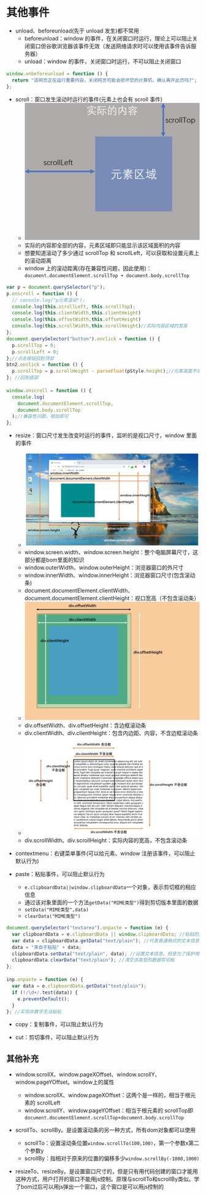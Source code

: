 # 其他事件

- unload、beforeunload(先于 unload 发生)都不常用
  - beforeunload：window 的事件，在关闭窗口时运行，理论上可以阻止关闭窗口但谷歌浏览器该事件无效（发送网络请求时可以使用该事件告诉服务器）
  - unload：window 的事件，关闭窗口时运行，不可以阻止关闭窗口

```js
window.onbeforeunload = function () {
  return "该网页正在运行重要内容，关闭网页可能会损坏您的计算机，确认离开此页吗?"; //阻止关闭窗口，IE才有
};
```

- scroll：窗口发生滚动时运行的事件(元素上也会有 scroll 事件)
  - <img src="img/尺寸4.jpg" />
  - 实际的内容即全部的内容，元素区域即只能显示该区域面积的内容
  - 想要知道滚动了多少通过 scrollTop 和 scrollLeft，可以获取和设置元素上的滚动距离
  - window 上的滚动距离(存在兼容性问题，因此使用)：`document.documentElement.scrollTop + document.body.scrollTop`

```js
var p = document.querySelector("p");
p.onscroll = function () {
  // console.log("p元素滚动");
  console.log(this.scrollLeft, this.scrollTop);
  console.log(this.clientWidth,this.clientHeight)
  console.log(this.offsetWidth,this.offsetHeight)
  console.log(this.scrollWidth,this.scrollHeight)//实际内容区域的宽高
};
document.querySelector("button").onclick = function () {
  p.scrollTop = 0;
  p.scrollLeft = 0;
};//点击按钮回到顶部
btn2.onclick = function () {
  p.scrollTop = p.scrollHeight - parseFloat(pStyle.height);//元素高度不减去也无所谓
}; //回到底部

window.onscroll = function () {
  console.log(
    document.documentElement.scrollTop,
    document.body.scrollTop
  );//兼容性问题，相加即可
};
```

- resize：窗口尺寸发生改变时运行的事件，监听的是视口尺寸，window 里面的事件
  - <img src="img/尺寸1.png" />
  - window.screen.width、window.screen.height：整个电脑屏幕尺寸，这部分都是bom里面的知识
  - window.outerWidth、window.outerHeight：浏览器窗口的外尺寸
  - window.innerWidth、window.innerHeight：浏览器窗口尺寸(包含滚动条)
  - document.documentElement.clientWidth、document.documentElement.clientHeight：视口宽高（不包含滚动条）
  - <img src="img/尺寸2.png" />
  - div.offsetWidth、div.offsetHeight：含边框滚动条
  - div.clientWidth、div.clientHeight：包含内边距、内容，不含边框滚动条
  - <img src="img/尺寸3.png" />
  - div.scrollWidth、div.scrollHeight：实际内容的宽高，不包含滚动条

- contextmenu：右键菜单事件(可以给元素、window 注册该事件，可以阻止默认行为)

- paste：粘贴事件，可以阻止默认行为
  - ```e.clipboardData||window.clipboardData```一个对象，表示剪切框的相应信息
  - 通过该对象里面的一个方法```getData("MIME类型")```得到剪切版本里面的数据
  - ```setData("MIME类型",data)```
  - ```clearData("MIME类型")```

```js
document.querySelector("textarea").onpaste = function (e) {
  var clipboardData = e.clipboardData || window.clipboardData; //粘贴的文本对象
  var data = clipboardData.getData("text/plain"); //代表普通格式的文本信息
  data = "来自于粘贴" + data;
  clipboardData.setData("text/plain", data); //设置文本信息。但是为了保护用户权益不可以这样设置
  clipboardData.clearData("text/plain"); //清空该类型的数据剪切板
};

inp.onpaste = function (e) {
  var data = e.clipboardData.getData("text/plain");
  if (!/\d+/.test(data)) {
    e.preventDefault();
  }
}; //实现非数字无法粘贴
```

- copy：复制事件，可以阻止默认行为

- cut：剪切事件，可以阻止默认行为

## 其他补充

- window.scrollX、window.pageXOffset、window.scrollY、window.pageYOffset。window上的属性
    - window.scrollX、window.pageXOffset：这两个是一样的，相当于根元素的 scrollLeft
    - window.scrollY、window.pageYOffset：相当于根元素的 scrollTop即```document.documentElement.scrollTop+document.body.scrollTop```

- scrollTo、scrollBy。是设置滚动条的另一种方式，所有dom对象都可以使用
    - scrollTo：设置滚动条位置`window.scrollTo(100,100)`，第一个参数x第二个参数y
    - scrollBy：指相对于原来的位置的偏移多少`window.scrollBy(-1000,1000)`

- resizeTo、resizeBy。是设置窗口尺寸的，但是只有用代码创建的窗口才能用这种方式，用户打开的窗口不能用js控制。原理与scrollTo和scrollBy类似。学了bom过后可以用js弹出一个窗口，这个窗口是可以用js控制的